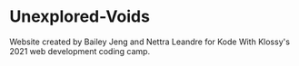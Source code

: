 # Unexplored-Voids
Website created by Bailey Jeng and Nettra Leandre for Kode With Klossy's 2021 web development coding camp.
